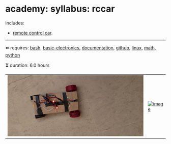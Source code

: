 # academy: syllabus: rccar

includes:
- [remote control car](https://github.com/kamangir/bluer-ugv/tree/main/bluer_ugv/docs/ravin).

---

⬅️ requires: [bash](./bash.md), [basic-electronics](./basic-electronics.md), [documentation](./documentation.md), [github](./github.md), [linux](./linux.md), [math](./math.md), [python](./python.md)


⏳ duration: 6.0 hours

|   |   |
| --- | --- |
| [![image](https://github.com/kamangir/assets2/raw/main/ravin/20250723_095155~2_1.gif?raw=true)](https://github.com/kamangir/bluer-ugv/blob/main/bluer_ugv/docs/ravin/ravin3) | [![image](https://github.com/kamangir/assets2/raw/main/ravin4/20251014_164022.jpg?raw=true)](https://github.com/kamangir/bluer-ugv/blob/main/bluer_ugv/docs/ravin/ravin4) |
